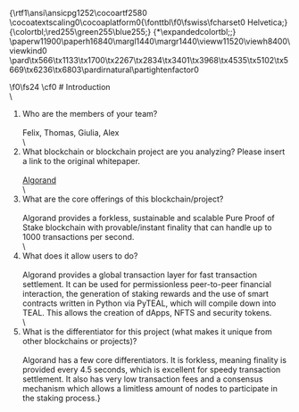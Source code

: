 {\rtf1\ansi\ansicpg1252\cocoartf2580
\cocoatextscaling0\cocoaplatform0{\fonttbl\f0\fswiss\fcharset0 Helvetica;}
{\colortbl;\red255\green255\blue255;}
{\*\expandedcolortbl;;}
\paperw11900\paperh16840\margl1440\margr1440\vieww11520\viewh8400\viewkind0
\pard\tx566\tx1133\tx1700\tx2267\tx2834\tx3401\tx3968\tx4535\tx5102\tx5669\tx6236\tx6803\pardirnatural\partightenfactor0

\f0\fs24 \cf0 # Introduction\
\
1. Who are the members of your team?\
\
Felix, Thomas, Giulia, Alex\
\
2. What blockchain or blockchain project are you analyzing? Please insert a link to the original whitepaper.\
\
[Algorand](https://arxiv.org/pdf/1607.01341.pdf)\
\
3. What are the core offerings of this blockchain/project? \
\
Algorand provides a forkless, sustainable and scalable Pure Proof of Stake blockchain with provable/instant finality that can handle up to 1000 transactions per second.\
\
1. What does it allow users to do?\
\
Algorand provides a global transaction layer for fast transaction settlement. It can be used for  permissionless peer-to-peer financial interaction, the generation of staking rewards and the use of smart contracts written in Python via PyTEAL, which will compile down into TEAL. This allows the creation of dApps, NFTS and security tokens.\
\
1. What is the differentiator for this project (what makes it unique from other blockchains or projects)?\
\
Algorand has a few core differentiators. It is forkless, meaning finality is provided every 4.5 seconds, which is excellent for speedy transaction settlement. It also has very low transaction fees and a consensus mechanism which allows a limitless amount of nodes to participate in the staking process.}